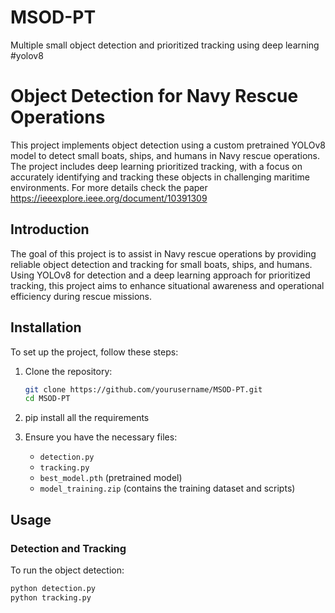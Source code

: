 # MSOD-PT
Multiple small object detection and prioritized tracking using deep learning #yolov8
# Object Detection for Navy Rescue Operations

This project implements object detection using a custom pretrained YOLOv8 model to detect small boats, ships, and humans in Navy rescue operations. The project includes deep learning prioritized tracking, with a focus on accurately identifying and tracking these objects in challenging maritime environments. For more details check the paper https://ieeexplore.ieee.org/document/10391309 


## Introduction

The goal of this project is to assist in Navy rescue operations by providing reliable object detection and tracking for small boats, ships, and humans. Using YOLOv8 for detection and a deep learning approach for prioritized tracking, this project aims to enhance situational awareness and operational efficiency during rescue missions.

## Installation

To set up the project, follow these steps:

1. Clone the repository:

    ```bash
    git clone https://github.com/yourusername/MSOD-PT.git
    cd MSOD-PT
    ```

2.  pip install all the requirements

3. Ensure you have the necessary files:
   - `detection.py`
   - `tracking.py`
   - `best_model.pth` (pretrained model)
   - `model_training.zip` (contains the training dataset and scripts)

## Usage

### Detection and Tracking

To run the object detection:

```bash
python detection.py 
python tracking.py
